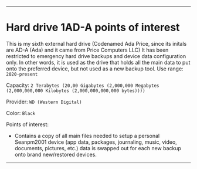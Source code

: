 
***

# Hard drive 1AD-A points of interest

This is my sixth external hard drive (Codenamed Ada Price, since its initals are AD-A (Ada) and it came from Price Computers LLC) It has been restricted to emergency hard drive backups and device data configuration only. In other words, it is used as the drive that holds all the main data to put onto the preferred device, but not used as a new backup tool.
Use range: `2020-present`

Capacity: `2 Terabytes (20,00 Gigabytes (2,000,000 Megabytes (2,000,000,000 Kilobytes (2,000,000,000,000 bytes))))`

Provider: `WD (Western Digital)`

Color: `Black`

Points of interest:

* Contains a copy of all main files needed to setup a personal Seanpm2001 device (app data, packages, journaling, music, video, documents, pictures, etc.) data is swapped out for each new backup onto brand new/restored devices.

***
